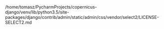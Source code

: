 /home/tomasz/PycharmProjects/copernicus-django/venv/lib/python3.5/site-packages/django/contrib/admin/static/admin/css/vendor/select2/LICENSE-SELECT2.md